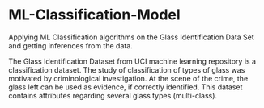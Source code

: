 # ML-Classification-Model
Applying ML Classification algorithms on the Glass Identification Data Set and getting inferences from the data.

The Glass Identification Dataset from UCI machine learning repository is a classification dataset.
The study of classification of types of glass was motivated by criminological investigation. At the scene
of the crime, the glass left can be used as evidence, if correctly identified. This dataset contains attributes
regarding several glass types (multi-class).
